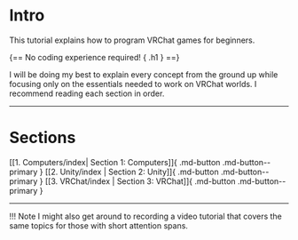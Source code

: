 # Intro

This tutorial explains how to program VRChat games for beginners.

{==
No coding experience required!
{ .h1 }
==}

I will be doing my best to explain every concept from the ground up while focusing only on the essentials needed to work on VRChat worlds. I recommend reading each section in order.

---
# Sections

[[1. Computers/index| Section 1: Computers]]{ .md-button .md-button--primary }
[[2. Unity/index | Section 2: Unity]]{ .md-button .md-button--primary }
[[3. VRChat/index | Section 3: VRChat]]{ .md-button .md-button--primary }


---
!!! Note
    I might also get around to recording a video tutorial that covers the same topics for those with short attention spans.

